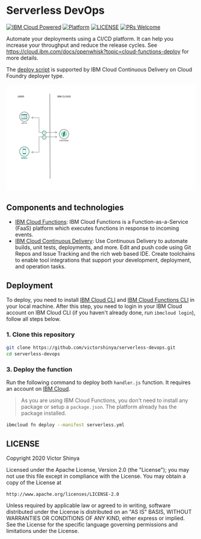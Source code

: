 # Serverless DevOps

[![IBM Cloud Powered](https://img.shields.io/badge/IBM%20Cloud-powered-blue.svg)](https://cloud.ibm.com)
[![Platform](https://img.shields.io/badge/platform-nodejs-lightgrey.svg?style=flat)](https://developer.ibm.com/technologies/node-js/)
[![LICENSE](https://img.shields.io/badge/license-Apache--2.0-blue.svg)](https://github.com/victorshinya/serverless-devops/blob/master/LICENSE)
[![PRs Welcome](https://img.shields.io/badge/PRs-welcome-brightgreen.svg)](https://github.com/victorshinya/serverless-devops/pulls)

Automate your deployments using a CI/CD platform. It can help you increase your throughput and reduce the release cycles. See https://cloud.ibm.com/docs/openwhisk?topic=cloud-functions-deploy for more details.

The [deploy script](deploy_script.sh) is supported by IBM Cloud Continuous Delivery on Cloud Foundry deployer type.

![Architecture Design](doc/source/images/architecture.jpg)

## Components and technologies

* [IBM Cloud Functions](https://cloud.ibm.com/functions): IBM Cloud Functions is a Function-as-a-Service (FaaS) platform which executes functions in response to incoming events.
* [IBM Cloud Continuous Delivery](https://cloud.ibm.com/catalog/services/continuous-delivery): Use Continuous Delivery to automate builds, unit tests, deployments, and more. Edit and push code using Git Repos and Issue Tracking and the rich web based IDE. Create toolchains to enable tool integrations that support your development, deployment, and operation tasks.

## Deployment

To deploy, you need to install [IBM Cloud CLI](https://cloud.ibm.com/docs/cli/reference/ibmcloud/download_cli.html#install_use) and [IBM Cloud Functions CLI](https://cloud.ibm.com/openwhisk/learn/cli) in your local machine. After this step, you need to login in your IBM Cloud account on IBM Cloud CLI (if you haven't already done, run `ibmcloud login`), follow all steps below.

### 1. Clone this repository

```sh
git clone https://github.com/victorshinya/serverless-devops.git
cd serverless-devops
```

### 3. Deploy the function

Run the following command to deploy both `handler.js` function. It requires an account on [IBM Cloud](https://cloud.ibm.com).

> As you are using IBM Cloud Functions, you don't need to install any package or setup a `package.json`. The platform already has the package installed.

```sh
ibmcloud fn deploy --manifest serverless.yml
```

## LICENSE

Copyright 2020 Victor Shinya

Licensed under the Apache License, Version 2.0 (the "License");
you may not use this file except in compliance with the License.
You may obtain a copy of the License at

    http://www.apache.org/licenses/LICENSE-2.0

Unless required by applicable law or agreed to in writing, software
distributed under the License is distributed on an "AS IS" BASIS,
WITHOUT WARRANTIES OR CONDITIONS OF ANY KIND, either express or implied.
See the License for the specific language governing permissions and
limitations under the License.
